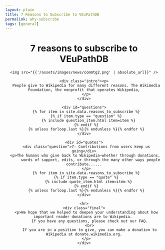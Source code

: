 ```yaml
---
layout: plain
title: 7 Reasons to Subscribe to VEuPathDB 
permalink: why-subscribe
tags: [general]
---
```

<style>
  div.static-content {
   
    div.centered {
      margin: 0 auto;
      max-width: 40rem;
      text-align: center;
    }

    p {    
      margin: 1rem auto 1rem;
      text-align: left;
    }

    img {
      margin: 0 auto 2rem;
      border: 1px solid lightgrey;
      height: auto;
      max-width: 50%;
    }

    div.question {
      margin: 0 auto;
      font-weight: 600;
      font-size: 120%;
      text-align: left;        
    }

    blockquote {
      border-left: 4px solid #eaecf0;
      font-style: italic;
      max-width: 40rem;
      padding-left: 1.375rem;
      text-align: left;
    }

    blockquote cite {
      display: block;
      font-style: normal;
      font-family: var(--font-family-sans);
      font-size: .75rem;
      line-height: 1.75;
      margin-top: 1.25rem;
      text-align: left;
    }

  }
</style>

<div class="static-content">

  <h1 style="text-align:center">7 reasons to subscribe to VEuPathDB</h1>
  <div class="centered">

    <img src="{{'/assets/images/news/commtg2.png' | absolute_url}}" />

    <div class="intro"><p>
      People give to Wikipedia for many different reasons. The Wikimedia Foundation, the nonprofit that operates Wikipedia,
      </p>
    </div>

    <div id="questions">
      {% for item in site.data.reasons_to_subscribe %}
      {% if item.type == "question" %}
        {% include question_item.html item=item %}
      {% endif %}
      {% unless forloop.last %}{% endunless %}{% endfor %}
    </div>

    <div id="quotes">
      <div class="question">7- Contributions from users keep us going</div>
      <p>The humans who give back to Wikipedia—whether through donations, 
          words of support, edits, or through the many other ways people contribute......
      </p>
      {% for item in site.data.reasons_to_subscribe %}
      {% if item.type == "quote" %}
        {% include quote_item.html item=item %}
      {% endif %}
      {% unless forloop.last %}{% endunless %}{% endfor %}
    </div>

    <hr>
    <div class="final">
      <p>We hope that we helped to deepen your understanding about how important reader donations are to Wikipedia. 
         If you have any questions, please check out our FAQ.
         <br>
         If you are in a position to give, you can make a donation to Wikipedia at donate.wikimedia.org.
      </p>
    </div>

  </div>
</div>

